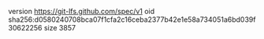 version https://git-lfs.github.com/spec/v1
oid sha256:d0580240708bca07f1cfa2c16ceba2377b42e1e58a734051a6bd039f30622256
size 3857

